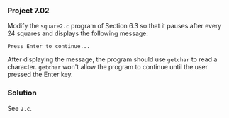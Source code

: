 ### Project 7.02
Modify the `square2.c` program of Section 6.3 so that it pauses after every 24
squares and displays the following message:

`Press Enter to continue...`

After displaying the message, the program should use `getchar` to read a
character. `getchar` won't allow the program to continue until the user pressed
the Enter key.

### Solution
See `2.c`.
